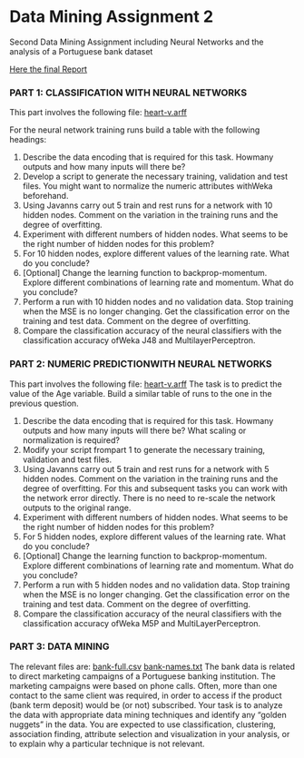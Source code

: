 # Data Mining Assignment 2
Second Data Mining Assignment including Neural Networks and the analysis of a Portuguese bank dataset

[Here the final Report](https://github.com/patrickjacob/Data_Mining_Assignment_2/blob/master/Data_Mining-Assignment2.pdf)

### PART 1: CLASSIFICATION WITH NEURAL NETWORKS 
This part involves the following file:
[heart-v.arff](https://github.com/patrickjacob/Data_Mining_Assignment_2/blob/master/data_set/heart-v.arff)

For the neural network training runs build a table with the following headings:
1. Describe the data encoding that is required for this task. Howmany outputs and how many inputs will there be?
2. Develop a script to generate the necessary training, validation and test files. You might want to normalize the numeric attributes withWeka beforehand.
3. Using Javanns carry out 5 train and rest runs for a network with 10 hidden nodes. Comment on the variation in the training runs and the degree of overfitting.
4. Experiment with different numbers of hidden nodes. What seems to be the right number of hidden nodes for this problem?
5. For 10 hidden nodes, explore different values of the learning rate. What do you conclude?
6. [Optional] Change the learning function to backprop-momentum. Explore different combinations of learning rate and momentum. What do you conclude?
7. Perform a run with 10 hidden nodes and no validation data. Stop training when the MSE is no longer changing. Get the classification error on the training and test data. Comment on the degree of overfitting.
8. Compare the classification accuracy of the neural classifiers with the classification accuracy ofWeka J48 and MultilayerPerceptron.

### PART 2: NUMERIC PREDICTIONWITH NEURAL NETWORKS
This part involves the following file:
[heart-v.arff](https://github.com/patrickjacob/Data_Mining_Assignment_2/blob/master/data_set/heart-v.arff)
The task is to predict the value of the Age variable.
Build a similar table of runs to the one in the previous question.
1. Describe the data encoding that is required for this task. Howmany outputs and how many inputs will there be? What scaling or normalization is required?
2. Modify your script frompart 1 to generate the necessary training, validation and test files.
3. Using Javanns carry out 5 train and rest runs for a network with 5 hidden nodes. Comment on the variation in the training runs and the degree of overfitting. For this and subsequent tasks you can work with the network error directly. There is no need to re-scale the network outputs to the original range.
4. Experiment with different numbers of hidden nodes. What seems to be the right number of hidden nodes for this problem?
5. For 5 hidden nodes, explore different values of the learning rate. What do you conclude?
6. [Optional] Change the learning function to backprop-momentum. Explore different combinations of learning rate and momentum. What do you conclude?
7. Perform a run with 5 hidden nodes and no validation data. Stop training when the MSE is no longer changing. Get the classification error on the training and test data. Comment on the degree of overfitting.
8. Compare the classification accuracy of the neural classifiers with the classification accuracy ofWeka M5P and MultiLayerPerceptron.

### PART 3: DATA MINING 
The relevant files are: [bank-full.csv](https://github.com/patrickjacob/Data_Mining_Assignment_2/blob/master/data_set/bank-full.csv)
[bank-names.txt](https://github.com/patrickjacob/Data_Mining_Assignment_2/blob/master/data_set/bank-names.txt)
The bank data is related to direct marketing campaigns of a Portuguese banking institution.
The marketing campaigns were based on phone calls. Often, more than one contact to the same client was required, in order to access if the product (bank term deposit) would be (or not) subscribed.
Your task is to analyze the data with appropriate data mining techniques and identify any “golden nuggets” in the data. You are expected to use classification, clustering, association finding, attribute selection and visualization in your analysis, or to explain why a particular technique is not relevant.
